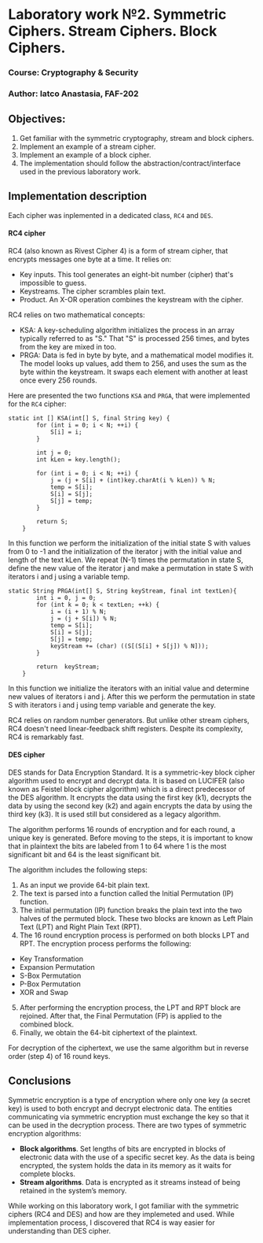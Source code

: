 # Laboratory work №2. Symmetric Ciphers. Stream Ciphers. Block Ciphers.

### Course: Cryptography & Security
### Author: Iatco Anastasia, FAF-202

## Objectives:

1. Get familiar with the symmetric cryptography, stream and block ciphers.
2. Implement an example of a stream cipher.
3. Implement an example of a block cipher.
4. The implementation should follow the abstraction/contract/interface used in the previous laboratory work.



## Implementation description

Each cipher was inplemented in a dedicated class, ```RC4``` and ```DES```.


#### RC4 cipher
RC4 (also known as Rivest Cipher 4) is a form of stream cipher, that encrypts messages one byte at a time. It relies on:
- Key inputs. This tool generates an eight-bit number (cipher) that's impossible to guess. 
- Keystreams. The cipher scrambles plain text. 
- Product. An X-OR operation combines the keystream with the cipher. 

RC4 relies on two mathematical concepts:
- KSA: A key-scheduling algorithm initializes the process in an array typically referred to as "S." That "S" is processed 256 times, and bytes from the key are mixed in too. 
- PRGA: Data is fed in byte by byte, and a mathematical model modifies it. The model looks up values, add them to 256, and uses the sum as the byte within the keystream. It swaps each element with another at least once every 256 rounds.

Here are presented the two functions ```KSA``` and ```PRGA```, that were implemented for the ```RC4``` cipher: 
```
static int [] KSA(int[] S, final String key) {
        for (int i = 0; i < N; ++i) {
            S[i] = i;
        }

        int j = 0;
        int kLen = key.length();

        for (int i = 0; i < N; ++i) {
            j = (j + S[i] + (int)key.charAt(i % kLen)) % N;
            temp = S[i];
            S[i] = S[j];
            S[j] = temp;
        }

        return S;
    }
```
In this function we perform the initialization of the initial state S with values from 0 to -1 and the initialization of the iterator j with the initial value and length of the text kLen. We repeat (N-1) times the permutation in state S, define the new value of the iterator j and make a permutation in state S with iterators i and j using a variable temp.

```
static String PRGA(int[] S, String keyStream, final int textLen){
        int i = 0, j = 0;
        for (int k = 0; k < textLen; ++k) {
            i = (i + 1) % N;
            j = (j + S[i]) % N;
            temp = S[i];
            S[i] = S[j];
            S[j] = temp;
            keyStream += (char) ((S[(S[i] + S[j]) % N]));
        }

        return  keyStream;
    }
```
In this function we initialize the iterators with an initial value and determine new values of iterators i and j. After this we perform the permutation in state S with iterators i and j using temp variable and generate the key.

RC4 relies on random number generators. But unlike other stream ciphers, RC4 doesn't need linear-feedback shift registers. Despite its complexity, RC4 is remarkably fast.

#### DES cipher
DES stands for Data Encryption Standard. It is a symmetric-key block cipher algorithm used to encrypt and decrypt data. It is based on LUCIFER (also known as Feistel block cipher algorithm) which is a direct predecessor of the DES algorithm. It encrypts the data using the first key (k1), decrypts the data by using the second key (k2) and again encrypts the data by using the third key (k3). It is used still but considered as a legacy algorithm.

The algorithm performs 16 rounds of encryption and for each round, a unique key is generated. Before moving to the steps, it is important to know that in plaintext the bits are labeled from 1 to 64 where 1 is the most significant bit and 64 is the least significant bit.

The algorithm includes the following steps:
1. As an input we provide 64-bit plain text.
2. The text is parsed into a function called the Initial Permutation (IP) function.
3. The initial permutation (IP) function breaks the plain text into the two halves of the permuted block. These two blocks are known as Left Plain Text (LPT) and Right Plain Text (RPT).
4. The 16 round encryption process is performed on both blocks LPT and RPT. The encryption process performs the following:
- Key Transformation
- Expansion Permutation
- S-Box Permutation
- P-Box Permutation
- XOR and Swap
5. After performing the encryption process, the LPT and RPT block are rejoined. After that, the Final Permutation (FP) is applied to the combined block.
6. Finally, we obtain the 64-bit ciphertext of the plaintext.

For decryption of the ciphertext, we use the same algorithm but in reverse order (step 4) of 16 round keys.

## Conclusions
Symmetric encryption is a type of encryption where only one key (a secret key) is used to both encrypt and decrypt electronic data. The entities communicating via symmetric encryption must exchange the key so that it can be used in the decryption process.
There are two types of symmetric encryption algorithms:
- **Block algorithms**. Set lengths of bits are encrypted in blocks of electronic data with the use of a specific secret key. As the data is being encrypted, the system holds the data in its memory as it waits for complete blocks.
- **Stream algorithms**. Data is encrypted as it streams instead of being retained in the system’s memory.


While working on this laboratory work, I got familiar with the symmetric ciphers (RC4 and DES) and how are they implemeted and used. While implementation process, I discovered that RC4 is way easier for understanding than DES cipher.